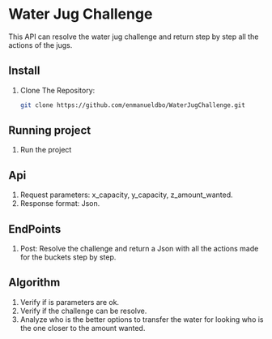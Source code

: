 # Water Jug Challenge

This API can resolve the water jug challenge and return step by step all the actions of the jugs.

## Install
1. Clone The Repository:
   ```bash
   git clone https://github.com/enmanueldbo/WaterJugChallenge.git

## Running project
1. Run the project

## Api
1. Request parameters: x_capacity, y_capacity, z_amount_wanted.
2. Response format: Json.

## EndPoints
1. Post: Resolve the challenge and return a Json with all the actions made for the buckets step by step.

## Algorithm
1. Verify if is parameters are ok.
2. Verify if the challenge can be resolve.
3. Analyze who is the better options to transfer the water for looking who is the one closer to the amount wanted.